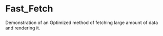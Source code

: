 # Fast_Fetch
Demonstration of an Optimized method of fetching large amount of data and rendering it.
